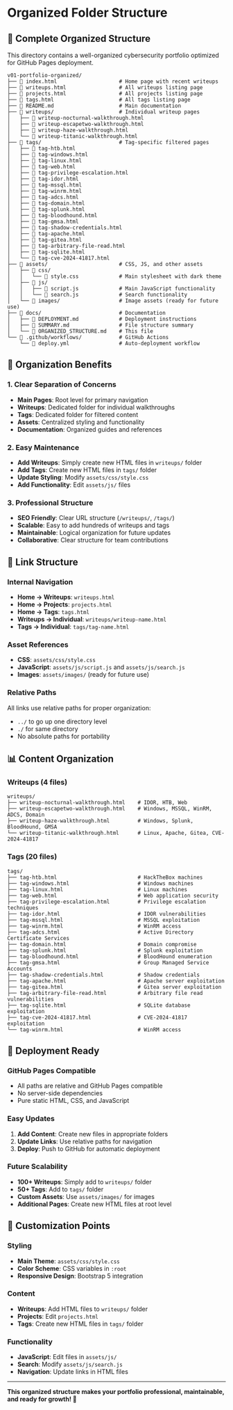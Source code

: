 # Organized Folder Structure

## 📁 Complete Organized Structure

This directory contains a well-organized cybersecurity portfolio optimized for GitHub Pages deployment.

```
v01-portfolio-organized/
├── 📄 index.html                    # Home page with recent writeups
├── 📄 writeups.html                 # All writeups listing page
├── 📄 projects.html                 # All projects listing page
├── 📄 tags.html                     # All tags listing page
├── 📄 README.md                     # Main documentation
├── 📁 writeups/                     # Individual writeup pages
│   ├── 📄 writeup-nocturnal-walkthrough.html
│   ├── 📄 writeup-escapetwo-walkthrough.html
│   ├── 📄 writeup-haze-walkthrough.html
│   └── 📄 writeup-titanic-walkthrough.html
├── 📁 tags/                         # Tag-specific filtered pages
│   ├── 📄 tag-htb.html
│   ├── 📄 tag-windows.html
│   ├── 📄 tag-linux.html
│   ├── 📄 tag-web.html
│   ├── 📄 tag-privilege-escalation.html
│   ├── 📄 tag-idor.html
│   ├── 📄 tag-mssql.html
│   ├── 📄 tag-winrm.html
│   ├── 📄 tag-adcs.html
│   ├── 📄 tag-domain.html
│   ├── 📄 tag-splunk.html
│   ├── 📄 tag-bloodhound.html
│   ├── 📄 tag-gmsa.html
│   ├── 📄 tag-shadow-credentials.html
│   ├── 📄 tag-apache.html
│   ├── 📄 tag-gitea.html
│   ├── 📄 tag-arbitrary-file-read.html
│   ├── 📄 tag-sqlite.html
│   └── 📄 tag-cve-2024-41817.html
├── 📁 assets/                       # CSS, JS, and other assets
│   ├── 📁 css/
│   │   └── 📄 style.css             # Main stylesheet with dark theme
│   ├── 📁 js/
│   │   ├── 📄 script.js             # Main JavaScript functionality
│   │   └── 📄 search.js             # Search functionality
│   └── 📁 images/                   # Image assets (ready for future use)
├── 📁 docs/                         # Documentation
│   ├── 📄 DEPLOYMENT.md             # Deployment instructions
│   ├── 📄 SUMMARY.md                # File structure summary
│   └── 📄 ORGANIZED_STRUCTURE.md    # This file
└── 📁 .github/workflows/            # GitHub Actions
    └── 📄 deploy.yml                # Auto-deployment workflow
```

## 🎯 Organization Benefits

### **1. Clear Separation of Concerns**
- **Main Pages**: Root level for primary navigation
- **Writeups**: Dedicated folder for individual walkthroughs
- **Tags**: Dedicated folder for filtered content
- **Assets**: Centralized styling and functionality
- **Documentation**: Organized guides and references

### **2. Easy Maintenance**
- **Add Writeups**: Simply create new HTML files in `writeups/` folder
- **Add Tags**: Create new HTML files in `tags/` folder
- **Update Styling**: Modify `assets/css/style.css`
- **Add Functionality**: Edit `assets/js/` files

### **3. Professional Structure**
- **SEO Friendly**: Clear URL structure (`/writeups/`, `/tags/`)
- **Scalable**: Easy to add hundreds of writeups and tags
- **Maintainable**: Logical organization for future updates
- **Collaborative**: Clear structure for team contributions

## 🔗 Link Structure

### **Internal Navigation**
- **Home → Writeups**: `writeups.html`
- **Home → Projects**: `projects.html`
- **Home → Tags**: `tags.html`
- **Writeups → Individual**: `writeups/writeup-name.html`
- **Tags → Individual**: `tags/tag-name.html`

### **Asset References**
- **CSS**: `assets/css/style.css`
- **JavaScript**: `assets/js/script.js` and `assets/js/search.js`
- **Images**: `assets/images/` (ready for future use)

### **Relative Paths**
All links use relative paths for proper organization:
- `../` to go up one directory level
- `./` for same directory
- No absolute paths for portability

## 📊 Content Organization

### **Writeups (4 files)**
```
writeups/
├── writeup-nocturnal-walkthrough.html    # IDOR, HTB, Web
├── writeup-escapetwo-walkthrough.html    # Windows, MSSQL, WinRM, ADCS, Domain
├── writeup-haze-walkthrough.html         # Windows, Splunk, BloodHound, GMSA
└── writeup-titanic-walkthrough.html      # Linux, Apache, Gitea, CVE-2024-41817
```

### **Tags (20 files)**
```
tags/
├── tag-htb.html                          # HackTheBox machines
├── tag-windows.html                      # Windows machines
├── tag-linux.html                        # Linux machines
├── tag-web.html                          # Web application security
├── tag-privilege-escalation.html         # Privilege escalation techniques
├── tag-idor.html                         # IDOR vulnerabilities
├── tag-mssql.html                        # MSSQL exploitation
├── tag-winrm.html                        # WinRM access
├── tag-adcs.html                         # Active Directory Certificate Services
├── tag-domain.html                       # Domain compromise
├── tag-splunk.html                       # Splunk exploitation
├── tag-bloodhound.html                   # BloodHound enumeration
├── tag-gmsa.html                         # Group Managed Service Accounts
├── tag-shadow-credentials.html           # Shadow credentials
├── tag-apache.html                       # Apache server exploitation
├── tag-gitea.html                        # Gitea server exploitation
├── tag-arbitrary-file-read.html          # Arbitrary file read vulnerabilities
├── tag-sqlite.html                       # SQLite database exploitation
├── tag-cve-2024-41817.html               # CVE-2024-41817 exploitation
└── tag-winrm.html                        # WinRM access
```

## 🚀 Deployment Ready

### **GitHub Pages Compatible**
- All paths are relative and GitHub Pages compatible
- No server-side dependencies
- Pure static HTML, CSS, and JavaScript

### **Easy Updates**
1. **Add Content**: Create new files in appropriate folders
2. **Update Links**: Use relative paths for navigation
3. **Deploy**: Push to GitHub for automatic deployment

### **Future Scalability**
- **100+ Writeups**: Simply add to `writeups/` folder
- **50+ Tags**: Add to `tags/` folder
- **Custom Assets**: Use `assets/images/` for images
- **Additional Pages**: Create new HTML files at root level

## 🎨 Customization Points

### **Styling**
- **Main Theme**: `assets/css/style.css`
- **Color Scheme**: CSS variables in `:root`
- **Responsive Design**: Bootstrap 5 integration

### **Content**
- **Writeups**: Add HTML files to `writeups/` folder
- **Projects**: Edit `projects.html`
- **Tags**: Create new HTML files in `tags/` folder

### **Functionality**
- **JavaScript**: Edit files in `assets/js/`
- **Search**: Modify `assets/js/search.js`
- **Navigation**: Update links in HTML files

---

**This organized structure makes your portfolio professional, maintainable, and ready for growth! 🚀**
